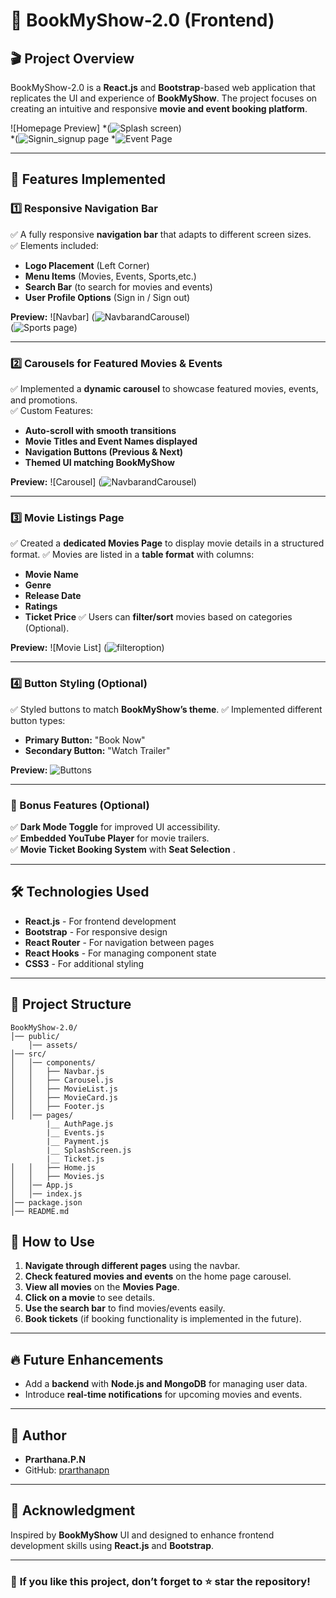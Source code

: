 

# 📌 BookMyShow-2.0 (Frontend)

## 🎬 Project Overview
BookMyShow-2.0 is a **React.js** and **Bootstrap**-based web application that replicates the UI and experience of **BookMyShow**. The project focuses on creating an intuitive and responsive **movie and event booking platform**.

![Homepage Preview]
*(![Splash screen](https://github.com/user-attachments/assets/27193296-646e-4d1b-a25b-9fe47b346ced))  
*(![Signin_signup page](https://github.com/user-attachments/assets/75b6eb9c-016b-434b-8b59-f8fb062fe11e)
*![Event Page](https://github.com/user-attachments/assets/fbf679c2-13bb-4c8b-9be1-3075fb1887fc)


---

## 🚀 Features Implemented

### 1️⃣ Responsive Navigation Bar
✅ A fully responsive **navigation bar** that adapts to different screen sizes.  
✅ Elements included:
- **Logo Placement** (Left Corner)
- **Menu Items** (Movies, Events, Sports,etc.)
- **Search Bar** (to search for movies and events)
- **User Profile Options** (Sign in / Sign out)

**Preview:**
![Navbar]
(![NavbarandCarousel](https://github.com/user-attachments/assets/658b3530-1bc5-40dc-87a1-9b96c6e7b4a6))  
(![Sports page](https://github.com/user-attachments/assets/b4f51e9e-92b0-475e-b035-f8b4267277c5))


---

### 2️⃣ Carousels for Featured Movies & Events
✅ Implemented a **dynamic carousel** to showcase featured movies, events, and promotions.  
✅ Custom Features:
- **Auto-scroll with smooth transitions**
- **Movie Titles and Event Names displayed**
- **Navigation Buttons (Previous & Next)**
- **Themed UI matching BookMyShow**

**Preview:**
![Carousel]
(![NavbarandCarousel](https://github.com/user-attachments/assets/17110274-726b-4a32-9e7a-36e93a8a1dec))  


---

### 3️⃣ Movie Listings Page
✅ Created a **dedicated Movies Page** to display movie details in a structured format.
✅ Movies are listed in a **table format** with columns:
- **Movie Name**
- **Genre**
- **Release Date**
- **Ratings**
- **Ticket Price**
✅ Users can **filter/sort** movies based on categories (Optional).

**Preview:**
![Movie List]
(![filteroption](https://github.com/user-attachments/assets/f65deeb5-a9c2-49d1-8974-e618cb644853))  


---

### 4️⃣ Button Styling (Optional)
✅ Styled buttons to match **BookMyShow’s theme**.
✅ Implemented different button types:
- **Primary Button:** "Book Now"
- **Secondary Button:** "Watch Trailer"


**Preview:**
![Buttons](![Embeddedyoutubevideo](https://github.com/user-attachments/assets/80a8279a-83d2-47d6-aa46-c9fe85fa7de9))  


---

### 🎁 Bonus Features (Optional)
✅ **Dark Mode Toggle** for improved UI accessibility.  
✅ **Embedded YouTube Player** for movie trailers.  
✅ **Movie Ticket Booking System** with **Seat Selection** .  

---

## 🛠️ Technologies Used
- **React.js** - For frontend development
- **Bootstrap** - For responsive design
- **React Router** - For navigation between pages
- **React Hooks** - For managing component state
- **CSS3** - For additional styling

---

## 📂 Project Structure
```
BookMyShow-2.0/
│── public/
    │── assets/
│── src/
│   │── components/
│   │   ├── Navbar.js
│   │   ├── Carousel.js
│   │   ├── MovieList.js
│   │   ├── MovieCard.js
│   │   ├── Footer.js
│   │── pages/
        |__ AuthPage.js
        |__ Events.js
        |__ Payment.js
        |__ SplashScreen.js
        |__ Ticket.js
│   │   ├── Home.js
│   │   ├── Movies.js
│   │── App.js
│   │── index.js
│── package.json
│── README.md
```


## 📌 How to Use
1. **Navigate through different pages** using the navbar.
2. **Check featured movies and events** on the home page carousel.
3. **View all movies** on the **Movies Page**.
4. **Click on a movie** to see details.
5. **Use the search bar** to find movies/events easily.
6. **Book tickets** (if booking functionality is implemented in the future).

---

## 🔥 Future Enhancements
- Add a **backend** with **Node.js and MongoDB** for managing user data.
- Introduce **real-time notifications** for upcoming movies and events.

---

## 📝 Author
- **Prarthana.P.N**
- GitHub: [prarthanapn](https://github.com/prarthanapn)


---

## 🎉 Acknowledgment
Inspired by **BookMyShow** UI and designed to enhance frontend development skills using **React.js** and **Bootstrap**.

---

### 📌 **If you like this project, don’t forget to ⭐ star the repository!**

